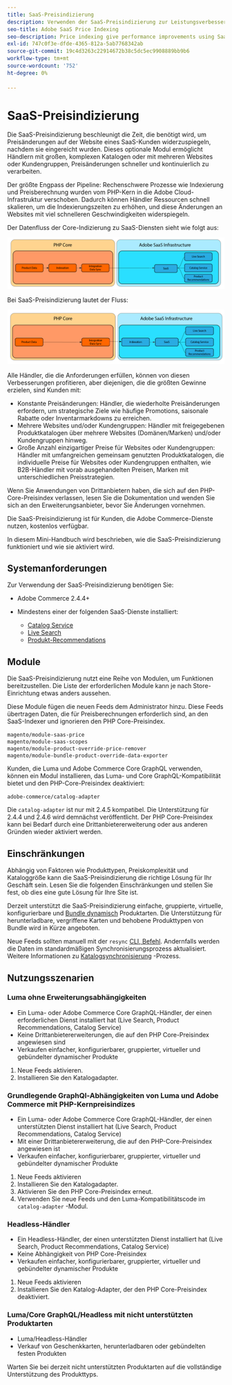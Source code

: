 ```yaml
---
title: SaaS-Preisindizierung
description: Verwenden der SaaS-Preisindizierung zur Leistungsverbesserung
seo-title: Adobe SaaS Price Indexing
seo-description: Price indexing give performance improvements using SaaS infrastructure
exl-id: 747c0f3e-dfde-4365-812a-5ab7768342ab
source-git-commit: 19c4d3263c22914672b38c5dc5ec9908889bb9b6
workflow-type: tm+mt
source-wordcount: '752'
ht-degree: 0%

---
```


# SaaS-Preisindizierung

Die SaaS-Preisindizierung beschleunigt die Zeit, die benötigt wird, um Preisänderungen auf der Website eines SaaS-Kunden widerzuspiegeln, nachdem sie eingereicht wurden. Dieses optionale Modul ermöglicht Händlern mit großen, komplexen Katalogen oder mit mehreren Websites oder Kundengruppen, Preisänderungen schneller und kontinuierlich zu verarbeiten.

Der größte Engpass der Pipeline: Rechenschwere Prozesse wie Indexierung und Preisberechnung wurden vom PHP-Kern in die Adobe Cloud-Infrastruktur verschoben. Dadurch können Händler Ressourcen schnell skalieren, um die Indexierungszeiten zu erhöhen, und diese Änderungen an Websites mit viel schnelleren Geschwindigkeiten widerspiegeln.

Der Datenfluss der Core-Indizierung zu SaaS-Diensten sieht wie folgt aus:

![Standarddatenfluss](assets/old_way.png)

Bei SaaS-Preisindizierung lautet der Fluss:

![Datenfluss der SaaS-Preisindizierung](assets/new_way.png)

Alle Händler, die die Anforderungen erfüllen, können von diesen Verbesserungen profitieren, aber diejenigen, die die größten Gewinne erzielen, sind Kunden mit:

* Konstante Preisänderungen: Händler, die wiederholte Preisänderungen erfordern, um strategische Ziele wie häufige Promotions, saisonale Rabatte oder Inventarmarkdowns zu erreichen.
* Mehrere Websites und/oder Kundengruppen: Händler mit freigegebenen Produktkatalogen über mehrere Websites (Domänen/Marken) und/oder Kundengruppen hinweg.
* Große Anzahl einzigartiger Preise für Websites oder Kundengruppen: Händler mit umfangreichen gemeinsam genutzten Produktkatalogen, die individuelle Preise für Websites oder Kundengruppen enthalten, wie B2B-Händler mit vorab ausgehandelten Preisen, Marken mit unterschiedlichen Preisstrategien.

Wenn Sie Anwendungen von Drittanbietern haben, die sich auf den PHP-Core-Preisindex verlassen, lesen Sie die Dokumentation und wenden Sie sich an den Erweiterungsanbieter, bevor Sie Änderungen vornehmen.

Die SaaS-Preisindizierung ist für Kunden, die Adobe Commerce-Dienste nutzen, kostenlos verfügbar.

In diesem Mini-Handbuch wird beschrieben, wie die SaaS-Preisindizierung funktioniert und wie sie aktiviert wird.

## Systemanforderungen

Zur Verwendung der SaaS-Preisindizierung benötigen Sie:

* Adobe Commerce 2.4.4+
* Mindestens einer der folgenden SaaS-Dienste installiert:

   * [Catalog Service](../catalog-service/overview.md)
   * [Live Search](../live-search/guide-overview.md)
   * [Produkt-Recommendations](../product-recommendations/guide-overview.md)

## Module

Die SaaS-Preisindizierung nutzt eine Reihe von Modulen, um Funktionen bereitzustellen. Die Liste der erforderlichen Module kann je nach Store-Einrichtung etwas anders aussehen.

Diese Module fügen die neuen Feeds dem Administrator hinzu. Diese Feeds übertragen Daten, die für Preisberechnungen erforderlich sind, an den SaaS-Indexer und ignorieren den PHP Core-Preisindex.

```
magento/module-saas-price
magento/module-saas-scopes
magento/module-product-override-price-remover
magento/module-bundle-product-override-data-exporter
```

Kunden, die Luma und Adobe Commerce Core GraphQL verwenden, können ein Modul installieren, das Luma- und Core GraphQL-Kompatibilität bietet und den PHP-Core-Preisindex deaktiviert:

```
adobe-commerce/catalog-adapter
```

Die `catalog-adapter` ist nur mit 2.4.5 kompatibel. Die Unterstützung für 2.4.4 und 2.4.6 wird demnächst veröffentlicht.
Der PHP Core-Preisindex kann bei Bedarf durch eine Drittanbietererweiterung oder aus anderen Gründen wieder aktiviert werden.

## Einschränkungen

Abhängig von Faktoren wie Produkttypen, Preiskomplexität und Kataloggröße kann die SaaS-Preisindizierung die richtige Lösung für Ihr Geschäft sein. Lesen Sie die folgenden Einschränkungen und stellen Sie fest, ob dies eine gute Lösung für Ihre Site ist.

Derzeit unterstützt die SaaS-Preisindizierung einfache, gruppierte, virtuelle, konfigurierbare und [Bundle dynamisch](https://experienceleague.adobe.com/docs/commerce-admin/catalog/products/types/product-create-bundle.html) Produktarten.
Die Unterstützung für herunterladbare, vergriffene Karten und behobene Produkttypen von Bundle wird in Kürze angeboten.

Neue Feeds sollten manuell mit der `resync` [CLI, Befehl](https://experienceleague.adobe.com/docs/commerce-merchant-services/user-guides/data-services/catalog-sync.html#resynccmdline). Andernfalls werden die Daten im standardmäßigen Synchronisierungsprozess aktualisiert. Weitere Informationen zu [Katalogsynchronisierung](../landing/catalog-sync.md) -Prozess.

## Nutzungsszenarien

### Luma ohne Erweiterungsabhängigkeiten

* Ein Luma- oder Adobe Commerce Core GraphQL-Händler, der einen erforderlichen Dienst installiert hat (Live Search, Product Recommendations, Catalog Service)
* Keine Drittanbietererweiterungen, die auf den PHP Core-Preisindex angewiesen sind
* Verkaufen einfacher, konfigurierbarer, gruppierter, virtueller und gebündelter dynamischer Produkte

1. Neue Feeds aktivieren.
1. Installieren Sie den Katalogadapter.

### Grundlegende GraphQl-Abhängigkeiten von Luma und Adobe Commerce mit PHP-Kernpreisindizes

* Ein Luma- oder Adobe Commerce Core GraphQL-Händler, der einen unterstützten Dienst installiert hat (Live Search, Product Recommendations, Catalog Service)
* Mit einer Drittanbietererweiterung, die auf den PHP-Core-Preisindex angewiesen ist
* Verkaufen einfacher, konfigurierbarer, gruppierter, virtueller und gebündelter dynamischer Produkte

1. Neue Feeds aktivieren
1. Installieren Sie den Katalogadapter.
1. Aktivieren Sie den PHP Core-Preisindex erneut.
1. Verwenden Sie neue Feeds und den Luma-Kompatibilitätscode im `catalog-adapter` -Modul.

### Headless-Händler

* Ein Headless-Händler, der einen unterstützten Dienst installiert hat (Live Search, Product Recommendations, Catalog Service)
* Keine Abhängigkeit von PHP Core-Preisindex
* Verkaufen einfacher, konfigurierbarer, gruppierter, virtueller und gebündelter dynamischer Produkte

1. Neue Feeds aktivieren
1. Installieren Sie den Katalog-Adapter, der den PHP Core-Preisindex deaktiviert.

### Luma/Core GraphQL/Headless mit nicht unterstützten Produktarten

* Luma/Headless-Händler
* Verkauf von Geschenkkarten, herunterladbaren oder gebündelten festen Produkten

Warten Sie bei derzeit nicht unterstützten Produktarten auf die vollständige Unterstützung des Produkttyps.
